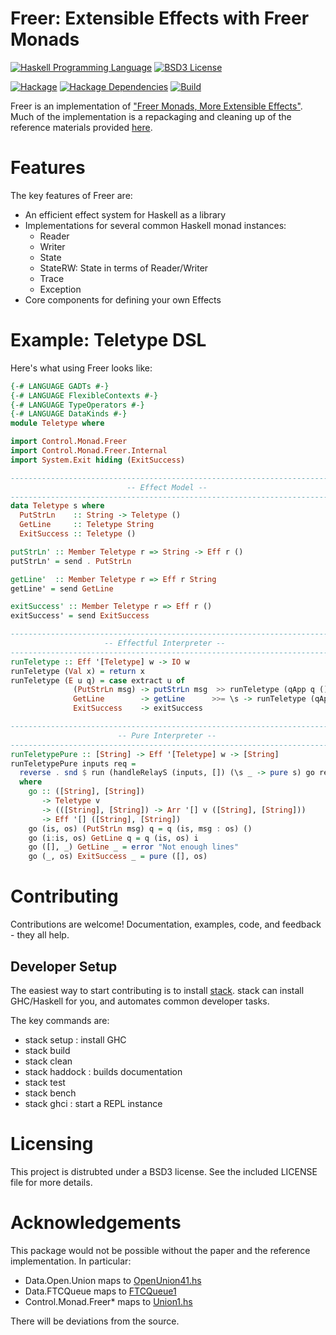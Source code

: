 # Freer: Extensible Effects with Freer Monads

[![Haskell Programming Language](https://img.shields.io/badge/language-Haskell-blue.svg)](http://www.haskell.org)
[![BSD3 License](http://img.shields.io/badge/license-BSD3-brightgreen.svg)](https://tldrlegal.com/license/bsd-3-clause-license-%28revised%29)

[![Hackage](http://img.shields.io/hackage/v/freer.svg)](https://hackage.haskell.org/package/freer)
[![Hackage Dependencies](https://img.shields.io/hackage-deps/v/freer.svg)](http://packdeps.haskellers.com/reverse/freer)
[![Build](https://travis-ci.org/IxpertaSolutions/freer.svg)](https://travis-ci.org/IxpertaSolutions/freer)

Freer is an implementation of
["Freer Monads, More Extensible Effects"](http://okmij.org/ftp/Haskell/extensible/more.pdf). Much
of the implementation is a repackaging and cleaning up of the
reference materials provided
[here](http://okmij.org/ftp/Haskell/extensible/).

# Features

The key features of Freer are:

* An efficient effect system for Haskell as a library
* Implementations for several common Haskell monad instances:
  * Reader
  * Writer
  * State
  * StateRW: State in terms of Reader/Writer
  * Trace
  * Exception
* Core components for defining your own Effects

# Example: Teletype DSL

Here's what using Freer looks like:

```haskell
{-# LANGUAGE GADTs #-}
{-# LANGUAGE FlexibleContexts #-}
{-# LANGUAGE TypeOperators #-}
{-# LANGUAGE DataKinds #-}
module Teletype where

import Control.Monad.Freer
import Control.Monad.Freer.Internal
import System.Exit hiding (ExitSuccess)

--------------------------------------------------------------------------------
                          -- Effect Model --
--------------------------------------------------------------------------------
data Teletype s where
  PutStrLn    :: String -> Teletype ()
  GetLine     :: Teletype String
  ExitSuccess :: Teletype ()

putStrLn' :: Member Teletype r => String -> Eff r ()
putStrLn' = send . PutStrLn

getLine'  :: Member Teletype r => Eff r String
getLine' = send GetLine

exitSuccess' :: Member Teletype r => Eff r ()
exitSuccess' = send ExitSuccess

--------------------------------------------------------------------------------
                     -- Effectful Interpreter --
--------------------------------------------------------------------------------
runTeletype :: Eff '[Teletype] w -> IO w
runTeletype (Val x) = return x
runTeletype (E u q) = case extract u of
              (PutStrLn msg) -> putStrLn msg  >> runTeletype (qApp q ())
              GetLine        -> getLine      >>= \s -> runTeletype (qApp q s)
              ExitSuccess    -> exitSuccess

--------------------------------------------------------------------------------
                        -- Pure Interpreter --
--------------------------------------------------------------------------------
runTeletypePure :: [String] -> Eff '[Teletype] w -> [String]
runTeletypePure inputs req =
  reverse . snd $ run (handleRelayS (inputs, []) (\s _ -> pure s) go req)
  where
    go :: ([String], [String])
       -> Teletype v
       -> (([String], [String]) -> Arr '[] v ([String], [String]))
       -> Eff '[] ([String], [String])
    go (is, os) (PutStrLn msg) q = q (is, msg : os) ()
    go (i:is, os) GetLine q = q (is, os) i
    go ([], _) GetLine _ = error "Not enough lines"
    go (_, os) ExitSuccess _ = pure ([], os)
```

# Contributing

Contributions are welcome! Documentation, examples, code, and
feedback - they all help.

## Developer Setup

The easiest way to start contributing is to install
[stack](https://github.com/commercialhaskell/stack). stack can install
GHC/Haskell for you, and automates common developer tasks.

The key commands are:

* stack setup : install GHC
* stack build
* stack clean
* stack haddock : builds documentation
* stack test
* stack bench
* stack ghci : start a REPL instance

# Licensing

This project is distrubted under a BSD3 license. See the included
LICENSE file for more details.

# Acknowledgements

This package would not be possible without the paper and the reference
implementation. In particular:

* Data.Open.Union maps to [OpenUnion41.hs](http://okmij.org/ftp/Haskell/extensible/OpenUnion41.hs)
* Data.FTCQueue maps to [FTCQueue1](http://okmij.org/ftp/Haskell/extensible/FTCQueue1.hs)
* Control.Monad.Freer* maps to [Union1.hs](http://okmij.org/ftp/Haskell/extensible/Eff1.hs)

There will be deviations from the source.
